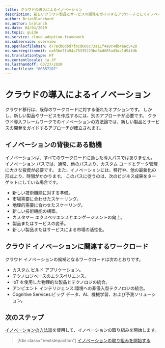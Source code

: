 ```yaml
---
title: クラウドの導入によるイノベーション
description: 新しいクラウド製品とサービスの開発をガイドするアプローチとしてイノベーションの方法論について説明します。
author: BrianBlanchard
ms.author: brblanch
ms.date: 04/04/2019
ms.topic: guide
ms.service: cloud-adoption-framework
ms.subservice: overview
ms.openlocfilehash: d77ecb0dbd7fbcd606c73a11f4a8c4db4aac5428
ms.sourcegitcommit: ea63be7fa94a75335223bd84d065ad3ea1d54fdb
ms.translationtype: HT
ms.contentlocale: ja-JP
ms.lasthandoff: 03/27/2020
ms.locfileid: "80357207"
---
```

# <a name="innovate-through-cloud-adoption"></a>クラウドの導入によるイノベーション

クラウド移行は、既存のワークロードに対する優れたオプションです。 しかし、新しい製品やサービスを作成するには、別のアプローチが必要です。 クラウド導入フレームワークでのイノベーションの方法論では、新しい製品とサービスの開発をガイドするアプローチが確立されます。

## <a name="motivations-behind-innovation"></a>イノベーションの背後にある動機

イノベーションは、すべてのワークロードに適した導入パスではありません。 イノベーション パスでは、通常、他のパスより、カスタム コードとデータ管理に大きな投資が必要です。 また、イノベーションには、移行や、他の最新化の形式より、時間がかかります。 このパスに従うのは、次のビジネス成果をターゲットにしている場合です。

- 新しい技術機能に対する準備。
- 市場需要に合わせたスケーリング。
- 地理的需要に合わせたスケーリング。
- 新しい技術機能の構築。
- カスタマー エクスペリエンスとエンゲージメントの向上。
- 製品またはサービスの変革。
- 新しい製品またはサービスによる市場の活性化。

## <a name="workloads-associated-with-cloud-innovation"></a>クラウド イノベーションに関連するワークロード

クラウド イノベーションの候補となるワークロードは次のとおりです。

- カスタム ビルド アプリケーション。
- テクノロジベースのエクスペリエンス。
- IoT を使用した物理的な製品とテクノロジの統合。
- アンビエント インテリジェンス:環境への非侵入型テクノロジの統合。
- Cognitive Services:ビッグ データ、AI、機械学習、および予測ソリューション。

## <a name="next-steps"></a>次のステップ

[イノベーションの方法論](../innovate/index.md)を使用して、イノベーションの取り組みを開始します。

> [!div class="nextstepaction"]
> [イノベーションの取り組みを開始する](../innovate/index.md)

<!-- test:ignoreNextStep -->
